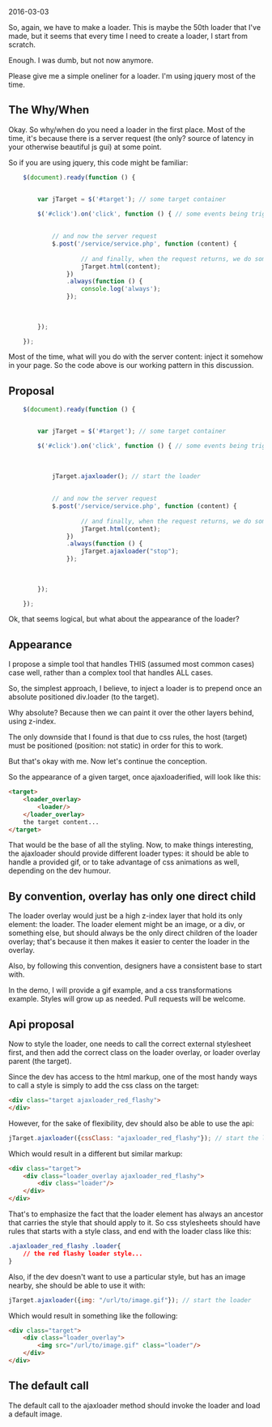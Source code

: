 2016-03-03


So, again, we have to make a loader.
This is maybe the 50th loader that I've made, 
but it seems that every time I need to create a loader, I start from scratch.
 
Enough.
I was dumb, but not now anymore.


Please give me a simple oneliner for a loader.
I'm using jquery most of the time.



The Why/When
------------

Okay.
So why/when do you need a loader in the first place.
Most of the time, it's because there is a server request (the only? source of latency in 
your otherwise beautiful js gui) at some point.

So if you are using jquery, this code might be familiar:

```js
    $(document).ready(function () {


        var jTarget = $('#target'); // some target container

        $('#click').on('click', function () { // some events being triggered
        
        
            // and now the server request
            $.post('/service/service.php', function (content) {
            
                    // and finally, when the request returns, we do something with the content
                    jTarget.html(content);
                })
                .always(function () {
                    console.log('always');
                });
                
                
                
        });

    });
```


Most of the time, what will you do with the server content: inject it somehow in your page.
So the code above is our working pattern in this discussion.




Proposal
----------------


```js
    $(document).ready(function () {


        var jTarget = $('#target'); // some target container

        $('#click').on('click', function () { // some events being triggered
        
        
        
            jTarget.ajaxloader(); // start the loader
        
        
            // and now the server request
            $.post('/service/service.php', function (content) {
            
                    // and finally, when the request returns, we do something with the content
                    jTarget.html(content);
                })
                .always(function () {
                    jTarget.ajaxloader("stop");
                });
                
                
                
        });

    });
```




Ok, that seems logical, but what about the appearance of the loader?



Appearance
------------

I propose a simple tool that handles THIS (assumed most common cases) case well, 
rather than a complex tool that handles ALL cases.

So, the simplest approach, I believe, to inject a loader is to prepend once 
an absolute positioned div.loader (to the target).

Why absolute?
Because then we can paint it over the other layers behind, using z-index.

The only downside that I found is that due to css rules, 
the host (target) must be positioned (position: not static) in order for this to work.

But that's okay with me.
Now let's continue the conception.


So the appearance of a given target, once ajaxloaderified, will look like this:

```html 
<target> 
    <loader_overlay>
        <loader/>
    </loader_overlay>
    the target content...
</target> 
```
 
 
That would be the base of all the styling.
Now, to make things interesting, the ajaxloader should provide different loader types:
it should be able to handle a provided gif, or to take advantage of css animations as well,
depending on the dev humour.


By convention, overlay has only one direct child
---------------
The loader overlay would just be a high z-index layer that hold its only element: 
the loader.
The loader element might be an image, or a div, or something else, but should always be 
the only direct children of the loader overlay; that's because it then makes it easier
to center the loader in the overlay.

Also, by following this convention, designers have a consistent base to start with.


In the demo, I will provide a gif example, and a css transformations example.
Styles will grow up as needed.
Pull requests will be welcome.




Api proposal
---------

Now to style the loader, one needs to call the correct external stylesheet first, 
and then add the correct class on the loader overlay, or loader overlay parent (the target).

Since the dev has access to the html markup, one of the most handy ways to call a style is 
simply to add the css class on the target:

```html
<div class="target ajaxloader_red_flashy">
</div>
```


However, for the sake of flexibility, dev should also be able to use the api: 


```js 
jTarget.ajaxloader({cssClass: "ajaxloader_red_flashy"}); // start the loader
``` 

Which would result in a different but similar markup:

```html
<div class="target">
    <div class="loader_overlay ajaxloader_red_flashy">
        <div class="loader"/>
    </div>
</div>
```

That's to emphasize the fact that the loader element has always an ancestor that
carries the style that should apply to it.
So css stylesheets should have rules that starts with a style class, and end with the loader class 
like this:


```css
.ajaxloader_red_flashy .loader{
    // the red flashy loader style...
}
```


Also, if the dev doesn't want to use a particular style, but has an image nearby, 
she should be able to use it with:


```js 
jTarget.ajaxloader({img: "/url/to/image.gif"}); // start the loader
``` 

Which would result in something like the following: 


```html
<div class="target">
    <div class="loader_overlay">
        <img src="/url/to/image.gif" class="loader"/>
    </div>
</div>
```



The default call
------------------

The default call to the ajaxloader method should invoke the loader and load a default image.






















 










